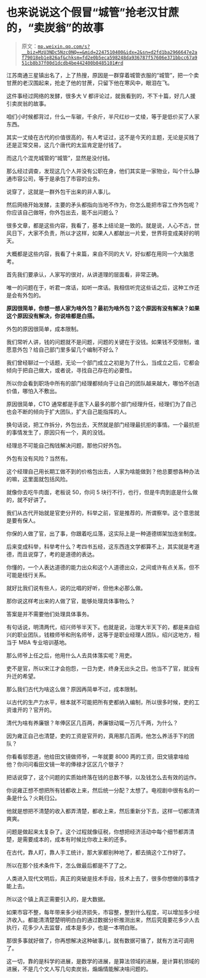 # 也来说说这个假冒“城管”抢老汉甘蔗的，“卖炭翁”的故事

> 原文：[`mp.weixin.qq.com/s?__biz=MzU3NDc5Nzc0NQ==&mid=2247510400&idx=2&sn=d2fd1ba2966647e2af79018eb1e826af&chksm=fd2e0b5eca598248da936787f57606e371bbcc67a951cb8b37f00d1dcdb4be442400b0485101#rd`](http://mp.weixin.qq.com/s?__biz=MzU3NDc5Nzc0NQ==&mid=2247510400&idx=2&sn=d2fd1ba2966647e2af79018eb1e826af&chksm=fd2e0b5eca598248da936787f57606e371bbcc67a951cb8b37f00d1dcdb4be442400b0485101#rd)

江苏南通三星镇出名了，上了热搜，原因是一群穿着城管衣服的“城管”，把一个卖甘蔗的老汉围起来，抢走了他的甘蔗，只留下他在寒风中，眼泪在飞。 

这件事经过网络的发酵，很多大 V 都评论过，就我看到的，不下十篇，好几人援引卖炭翁的故事。 

咱们小时候都背过，什么一车碳，千余斤，半尺红纱一丈绫，等于是低价买了人家东西。 

其实一丈绫在古代的价值很高的，有人考证过，这不是今天的主题，无论是买贱了还是正常交易，这几个唐代的太监肯定是付钱了。

而这几个混充城管的“城管”，显然是没付钱。

那么经过调查，发现这几个人并没有公职在身，他们其实是一家物业，叫个什么静通市容公司，等于是承包了市容的业务。

说穿了，这就是一群外包干出来的非人事儿。 

然后网络开始发酵，主要的矛头都指向当地不作为，你怎么能把市容工作外包呢？你应该自己做呀，你外包出去，能不出问题么？

很多文章，都是这些内容，我看了，基本上结论是一致的。就是说，人心不古，世风日下，大家不负责，所以才这样，如果人人都献出一片爱，世界将变成美好的明天。 

大概都是这些内容，我看了十来篇，来自不同的大 V，好似都在用同一个大脑思考。

首先我们要承认，人家写的很对，从讲道理的层面看，非常正确。

唯一的问题在于，听君一席话，如听一席话。我相信听完这些话之后，这种工作还是会有外包的。

**原因很简单，你想一想人家为啥外包？最初为啥外包？这个原因有没有解决？如果这个原因没有解决，你说啥都是白搭。** 

外包的原因很简单，成本限制。 

我们常听人讲，钱的问题就不是问题，问题的关键在于没钱。如果钱不受限制，谁愿意外包？给自己部门里多留几个编制不好么？ 

我们曾经聊过一个话题，无论一个部门成立之初是为了什么，当成立之后，它都会倾向于把自己做大，或者说，寻找自己存在的必要性。

所以你会看到职场中所有的部门经理都倾向于让自己的团队越来越大，哪怕不创造价值，哪怕入不敷出。

原因很简单，CTO 通常都是手底下人最多的那个部门经理升任，经理们为了自己也会不断的倾向于扩大团队，扩大自己能指挥的人。

换句话说，把工作拆分，外包出去，天然就是部门经理最抗拒的事情。一个最抗拒的事情发生了，原因只有一个，真的没钱。

经理总不可能自己掏钱解决问题，那他只好外包。

外包有没有风险？当然有。

这个经理自己用长期工做不到的价格包出去，人家为啥能做到？他总要想各种办法的嘛，这里面就包括风险。

就像你去吃牛肉面，老板说 50，你问 5 块行不行，也行，但是牛肉到底是什么做的，就不好讲了。 

我们从古代开始就是官吏分开的，科举之前，官是推荐的，所谓察举。这个意思就是要有保人。 

你保的人做了官，出了事，你跟着吃瓜落，这实际上是一种道德绑架加连坐制度。

后来变成科举，科举考什么？考四书五经，这东西连文学都算不上，其实就是考道德，而且说穿了，考的是道德的表达。

你懂的，一个人表达道德的能力出众和这个人道德出众，之间或许有点关系，但不可能是线行关系。

就好比我们说有些人，说的比唱的好听，但他未必那么做。

那你说这样考出来的人做了官，能够处理具体事物么？

答案是并不需要他们处理具体事务。

有句话说，明清两代，绍兴师爷半天下。也就是说，治理大半天下的，都是来自绍兴的职业团队，钱粮师爷和刑名师爷，这等于是职业经理人团队，绍兴这地方，相当于 MBA 专业培训基地。

那么师爷上任之后，他用什么人去具体落实呢？用吏。 

吏不是官，所以宋江才会抱怨，一日为吏，终身无出头之日。他当不了官，就没有升迁的希望。

那么我们古代为啥这么做？原因再简单不过，成本限制。

以古代的生产力水平，根本就不可能把所有吏都纳入编制，所以很多时候，吏的工资谁开的？官开的。 

清代为啥有养廉银？年俸区区几百两，养廉银动辄一万几千两，为什么？

因为雍正自己也清楚，吏的工资是官开的，真用那几百两，他怎么养活手下的团队？

你看看邬思道，他给田文镜做师爷，一年就要 8000 两的工资，田文镜拿啥给他？你问问看田文镜一年的俸禄才区区几个银子？

把话说穿了，这个问题的实质始终落在钱的总数不够，以及钱怎么去有效的运作。 

你说雍正想不想把所有钱都收上来，然后统一分配？太想了。电视剧中很有名的一条是什么？火耗归公。 

他就是想把不清楚的收入都弄清楚，都收上来，然后重新分下去，这样一切都清清爽爽。

问题是做起来太复杂了。这个过程就像征税，你想把经济活动中每个细节都弄清楚，是需要成本的，成本有时候比你收上来的还多。 

在古代，靠人盯，靠人手工统计，那大家都别种地了，都去搞这个工作好了。 

所以在那个技术条件下，怎么做最后都是不了了之。 

人类进入现代文明后，真正的突破是技术手段，技术上去了，很多你想做的事情才能上去。

所以这个镇上真正需要引入的，是大数据。 

如果市容不整，每年带来多少经济损失，市容整，整到什么程度，可以增加多少经济收入。都能清清楚楚明明白白的通过数据分析推测出来，然后究竟要花多少人去执行，花多少人去监督，成本是多少，也是一本明白账。

那很多事就好做了，你再想解决这种破事儿，就有数据可循了，就有方法可调用了。 

这一切，靠的是科学的进展，是数学的进展，是算法领域的进展，是计算机领域的进展，不是几个文人写几句卖炭翁，煽煽情能解决啥问题的。